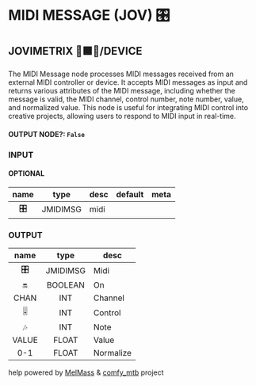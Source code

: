 # MIDI MESSAGE (JOV) 🎛️

## JOVIMETRIX 🔺🟩🔵/DEVICE

The MIDI Message node processes MIDI messages received from an external MIDI controller or device. It accepts MIDI messages as input and returns various attributes of the MIDI message, including whether the message is valid, the MIDI channel, control number, note number, value, and normalized value. This node is useful for integrating MIDI control into creative projects, allowing users to respond to MIDI input in real-time.

#### OUTPUT NODE?: `False`

### INPUT

#### OPTIONAL

name|type|desc|default|meta
:---:|:---:|---|:---:|---
🎛️| JMIDIMSG | midi |  | 

### OUTPUT

name|type|desc
:---:|:---:|---
🎛️| JMIDIMSG | Midi 
🔛| BOOLEAN | On 
CHAN| INT | Channel 
🎚️| INT | Control 
🎶| INT | Note 
VALUE| FLOAT | Value 
0-1| FLOAT | Normalize 

help powered by [MelMass](https://github.com/melMass) & [comfy_mtb](https://github.com/melMass/comfy_mtb) project